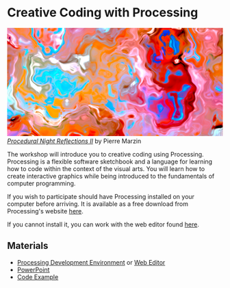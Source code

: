 # Creative Coding with Processing

![*Procedural Night Reflections* by Pierre Marzin](./procedural_night.png)
[*Procedural Night Reflections II*](https://www.openprocessing.org/sketch/623979) by Pierre Marzin

The workshop will introduce you to creative coding using Processing.  Processing is a flexible software sketchbook and a language for learning how to code within the context of the visual arts.  You will learn how to create interactive graphics while being introduced to the fundamentals of computer programming.  

If you wish to participate should have Processing installed on your computer before arriving.  It is available as a free download from Processing's website [here](processing.org/download).

If you cannot install it, you can work with the web editor found [here](hello.processing.org/editor).

## Materials

- [Processing Development Environment](processing.org/download) or [Web Editor](hello.processing.org/editor)
- [PowerPoint](creative_coding_in_processing.pptx)
- [Code Example](./circles.zip)
